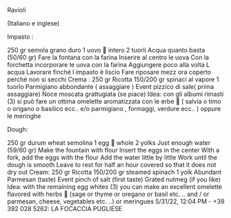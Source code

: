 Ravioli

(Italiano e inglese) 

Impasto : 

250 gr semola grano duro 
1 uovo 🥚 intero 
2 tuorli 
Acqua quanto basta (50/60 gr) 
Fare la fontana con la farina 
Inserire al centro le uova 
Con la forchetta incorporare le uova con la farina 
Aggiungere poco alla volta L acqua 
Lavorare finché l impasto è liscio 
Fare riposare mezz ora coperto perché non si secchi
Crema : 
 250 gr Ricotta 
150/200 gr spinaci al vapore 
1 tuorlo
Parmigiano abbondante ( assaggiare )
Event pizzico di sale( prima assaggiare) 
Noce moscata grattugiata (se piace) 
Idea: con gli albumi rimasti (3) si può fare un ottima omelette aromatizzata con le erbe 🌿 ( salvia o timo o origano o basilico ecc.. e/o parmigiano , formaggi, verdure ecc.. ) oppure le meringhe 

Dough:

250 gr durum wheat semolina
1 egg 🥚 whole
2 yolks
Just enough water (59/60 gr) 
Make the fountain with flour
Insert the eggs in the center
With a fork, add the eggs with the flour
Add the water little by little
Work until the dough is smooth
Leave to rest for half an hour covered so that it does not dry out
Cream:
 250 gr Ricotta
150/200 gr steamed spinach
1 yolk
Abundant Parmesan (taste)
Event pinch of salt (first taste)
Grated nutmeg (if you like)
Idea: with the remaining egg whites (3) you can make an excellent omelette flavored with herbs 🌿 (sage or thyme or oregano or basil etc. .. and / or parmesan, cheese, vegetables etc. ..) or meringues
5/31/22, 12:04 PM - +39 392 028 5262: LA FOCACCIA PUGLIESE 
